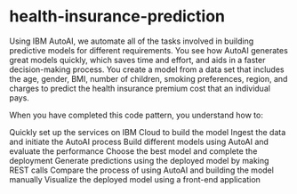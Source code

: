 # health-insurance-prediction
Using IBM AutoAI, we automate all of the tasks involved in building predictive models for different requirements. You see how AutoAI generates great models quickly, which saves time and effort, and aids in a faster decision-making process. You create a model from a data set that includes the age, gender, BMI, number of children, smoking preferences, region, and charges to predict the health insurance premium cost that an individual pays.

When you have completed this code pattern, you understand how to:

Quickly set up the services on IBM Cloud to build the model
Ingest the data and initiate the AutoAI process
Build different models using AutoAI and evaluate the performance
Choose the best model and complete the deployment
Generate predictions using the deployed model by making REST calls
Compare the process of using AutoAI and building the model manually
Visualize the deployed model using a front-end application
